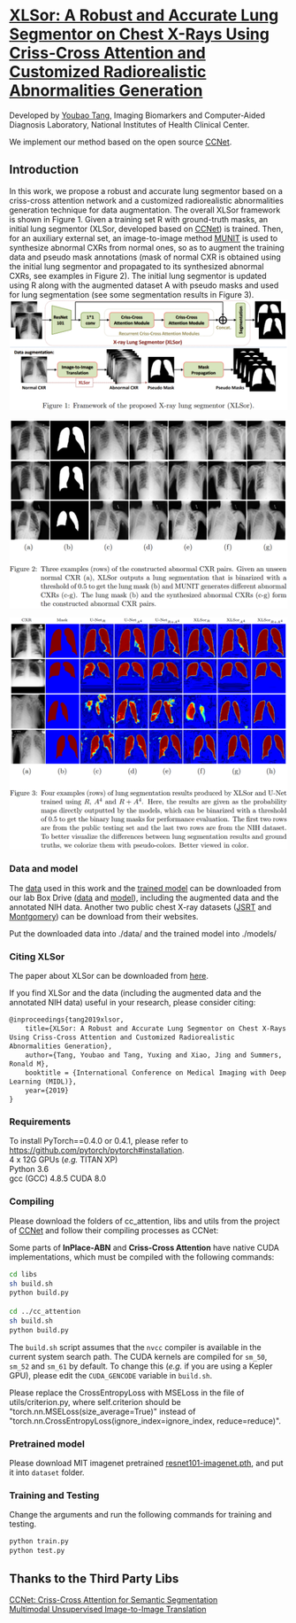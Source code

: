 # [XLSor: A Robust and Accurate Lung Segmentor on Chest X-Rays Using Criss-Cross Attention and Customized Radiorealistic Abnormalities Generation](https://openreview.net/pdf?id=B1lpb10Ry4)
Developed by [Youbao Tang](https://tangyoubao.github.io/), Imaging Biomarkers and Computer-Aided Diagnosis Laboratory, National Institutes of Health Clinical Center.

We implement our method based on the open source [CCNet](https://github.com/speedinghzl/CCNet). 

## Introduction
In this work, we  propose  a  robust  and  accurate  lung  segmentor  based  on  a  criss-cross attention  network  and  a  customized  radiorealistic  abnormalities  generation  technique  for data augmentation. The overall XLSor framework is shown in Figure 1. Given a training set R with ground-truth masks, an initial lung segmentor (XLSor, developed based on [CCNet](https://github.com/speedinghzl/CCNet)) is trained. Then, for an auxiliary external set, an image-to-image method [MUNIT](https://github.com/NVlabs/MUNIT)  is used to synthesize abnormal CXRs from normal ones, so as to augment the training data and pseudo mask annotations (mask of normal CXR is obtained using the initial lung segmentor and propagated to its synthesized abnormal CXRs, see examples in Figure 2). The initial lung segmentor is updated using R along with the augmented dataset A with pseudo masks and used for lung segmentation (see some segmentation results in Figure 3). 
![XLSor framework](images/framework.png)

![Data_augmentation](images/data_augmentation.png)

![Lung_segmentation](images/results.png)

### Data and model
The [data](https://nihcc.box.com/s/r8kf5xcthjvvvf6r7l1an99e1nj4080m) used in this work and the [trained model](https://nihcc.box.com/s/p2ivp7llqajelnamofocgy0wujui51vn) can be downloaded from our lab Box Drive ([data](https://nihcc.box.com/s/r8kf5xcthjvvvf6r7l1an99e1nj4080m) and [model](https://nihcc.box.com/s/p2ivp7llqajelnamofocgy0wujui51vn)), including the augmented data and the annotated NIH data. Another two public chest X-ray datasets ([JSRT](http://db.jsrt.or.jp/eng.php) and [Montgomery](http://openi.nlm.nih.gov/imgs/collections/NLM-MontgomeryCXRSet.zip)) can be download from their websites.

Put the downloaded data into ./data/ and the trained model into ./models/

### Citing XLSor
The paper about XLSor can be downloaded from [here](https://openreview.net/pdf?id=B1lpb10Ry4).

If you find XLSor and the data (including the augmented data and the annotated NIH data) useful in your research, please consider citing:

    @inproceedings{tang2019xlsor,
        title={XLSor: A Robust and Accurate Lung Segmentor on Chest X-Rays Using Criss-Cross Attention and Customized Radiorealistic Abnormalities Generation},
        author={Tang, Youbao and Tang, Yuxing and Xiao, Jing and Summers, Ronald M},
        booktitle = {International Conference on Medical Imaging with Deep Learning (MIDL)},
        year={2019}
    }
    
### Requirements

To install PyTorch==0.4.0 or 0.4.1, please refer to https://github.com/pytorch/pytorch#installation.   
4 x 12G GPUs (_e.g._ TITAN XP)  
Python 3.6  
gcc (GCC) 4.8.5 
CUDA 8.0    

### Compiling
Please download the folders of cc_attention, libs and utils from the project of [CCNet](https://github.com/speedinghzl/CCNet) and follow their compiling processes as CCNet:

Some parts of **InPlace-ABN** and **Criss-Cross Attention** have native CUDA implementations, which must be compiled with the following commands:
```bash
cd libs
sh build.sh
python build.py

cd ../cc_attention
sh build.sh
python build.py
``` 
The `build.sh` script assumes that the `nvcc` compiler is available in the current system search path.
The CUDA kernels are compiled for `sm_50`, `sm_52` and `sm_61` by default.
To change this (_e.g._ if you are using a Kepler GPU), please edit the `CUDA_GENCODE` variable in `build.sh`.

Please replace the CrossEntropyLoss with MSELoss in the file of utils/criterion.py, where self.criterion should be "torch.nn.MSELoss(size_average=True)" instead of "torch.nn.CrossEntropyLoss(ignore_index=ignore_index, reduce=reduce)".

### Pretrained model

Please download MIT imagenet pretrained [resnet101-imagenet.pth](http://sceneparsing.csail.mit.edu/model/pretrained_resnet/resnet101-imagenet.pth), and put it into `dataset` folder.

### Training and Testing

Change the arguments and run the following commands for training and testing.

```bash
python train.py
python test.py
``` 

## Thanks to the Third Party Libs 
[CCNet: Criss-Cross Attention for Semantic Segmentation](https://github.com/speedinghzl/CCNet)    
[Multimodal Unsupervised Image-to-Image Translation](https://github.com/NVlabs/MUNIT)

